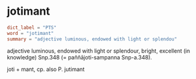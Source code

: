 # jotimant

``` toml
dict_label = "PTS"
word = "jotimant"
summary = "adjective luminous, endowed with light or splendou"
```

adjective luminous, endowed with light or splendour, bright, excellent (in knowledge) Snp.348 (= paññājoti\-sampanna Snp\-a.348).

joti \+ mant, cp. also P. jutimant

